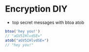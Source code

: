 # Encryption DIY

- top secret messages with btoa atob
```javascript
btoa('hey you!')
// "aGV5IHlvdSE="
atob("aGV5IHlvdSE=")
// "hey you!"
```
